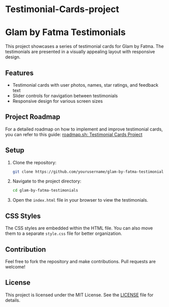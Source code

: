 # Testimonial-Cards-project
 
# Glam by Fatma Testimonials

This project showcases a series of testimonial cards for Glam by Fatma. The testimonials are presented in a visually appealing layout with responsive design.

## Features

- Testimonial cards with user photos, names, star ratings, and feedback text
- Slider controls for navigation between testimonials
- Responsive design for various screen sizes

## Project Roadmap

For a detailed roadmap on how to implement and improve testimonial cards, you can refer to this guide:
[roadmap.sh: Testimonial Cards Project](https://roadmap.sh/projects/testimonial-cards)

## Setup

1. Clone the repository:
    ```bash
    git clone https://github.com/yourusername/glam-by-fatma-testimonials.git
    ```
2. Navigate to the project directory:
    ```bash
    cd glam-by-fatma-testimonials
    ```
3. Open the `index.html` file in your browser to view the testimonials.

## CSS Styles

The CSS styles are embedded within the HTML file. You can also move them to a separate `style.css` file for better organization.

## Contribution

Feel free to fork the repository and make contributions. Pull requests are welcome!

## License

This project is licensed under the MIT License. See the [LICENSE](LICENSE) file for details.
